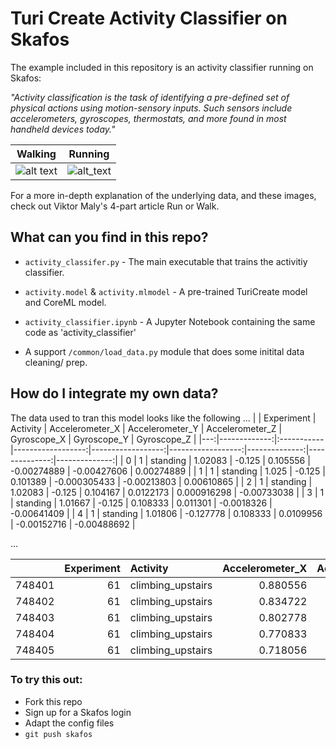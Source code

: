 # Turi Create Activity Classifier on Skafos

The example included in this repository is an activity classifier running on Skafos:

  *"Activity classification is the task of identifying a pre-defined set of physical actions using motion-sensory inputs. Such sensors include accelerometers, gyroscopes, thermostats, and more found in most handheld devices today."*
  
  
  Walking             |  Running
:-------------------------:|:-------------------------:
![alt text](https://cdn-images-1.medium.com/max/1120/1*vUB5BP_Fs09Add2P5QV16Q.png "Logo Title Text 1")  |  ![alt_text](https://cdn-images-1.medium.com/max/1120/1*ZXXlUT8jOuYJw6mpGCJEJQ.png "Logo Title Text 2")
 
 For a more in-depth explanation of the underlying data, and these images, check out Viktor Maly's 4-part article Run or Walk.
  
## What can you find in this repo?
- `activity_classifer.py` - The main executable that trains the activitiy classifier.
- `activity.model` & `activity.mlmodel` - A pre-trained TuriCreate model and CoreML model.
- `activity_classifier.ipynb` - A Jupyter Notebook containing the same code as 'activity_classifier'

- A support `/common/load_data.py` module that does some initital data cleaning/ prep.


## How do I integrate my own data?
The data used to tran this model looks like the following ...
|    |   Experiment | Activity   |   Accelerometer_X |   Accelerometer_Y |   Accelerometer_Z |   Gyroscope_X |   Gyroscope_Y |   Gyroscope_Z |
|---:|-------------:|:-----------|------------------:|------------------:|------------------:|--------------:|--------------:|--------------:|
|  0 |            1 | standing   |           1.02083 |         -0.125    |          0.105556 |  -0.00274889  |  -0.00427606  |    0.00274889 |
|  1 |            1 | standing   |           1.025   |         -0.125    |          0.101389 |  -0.000305433 |  -0.00213803  |    0.00610865 |
|  2 |            1 | standing   |           1.02083 |         -0.125    |          0.104167 |   0.0122173   |   0.000916298 |   -0.00733038 |
|  3 |            1 | standing   |           1.01667 |         -0.125    |          0.108333 |   0.011301    |  -0.0018326   |   -0.00641409 |
|  4 |            1 | standing   |           1.01806 |         -0.127778 |          0.108333 |   0.0109956   |  -0.00152716  |   -0.00488692 |

...

|        |   Experiment | Activity          |   Accelerometer_X |   Accelerometer_Y |   Accelerometer_Z |   Gyroscope_X |   Gyroscope_Y |   Gyroscope_Z |
|-------:|-------------:|:------------------|------------------:|------------------:|------------------:|--------------:|--------------:|--------------:|
| 748401 |           61 | climbing_upstairs |          0.880556 |         -0.390278 |        -0.156944  |       1.1637  |      1.10628  |    -0.374155  |
| 748402 |           61 | climbing_upstairs |          0.834722 |         -0.358333 |        -0.0986111 |       1.17714 |      1.02381  |    -0.388816  |
| 748403 |           61 | climbing_upstairs |          0.802778 |         -0.329167 |        -0.104167  |       1.21348 |      0.91813  |    -0.332311  |
| 748404 |           61 | climbing_upstairs |          0.770833 |         -0.2875   |        -0.0986111 |       1.32619 |      0.846659 |    -0.202502  |
| 748405 |           61 | climbing_upstairs |          0.718056 |         -0.268056 |        -0.0555556 |       1.45875 |      0.783129 |    -0.0736093 |


  
### To try this out:
  - Fork this repo
  - Sign up for a Skafos login
  - Adapt the config files
  - `git push skafos`
